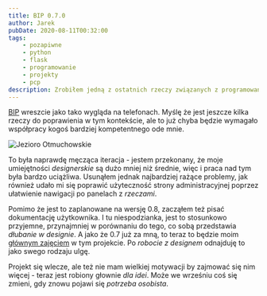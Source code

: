 ```yaml
---
title: BIP 0.7.0
author: Jarek
pubDate: 2020-08-11T00:32:00
tags:
    - pozapiwne
    - python
    - flask
    - programowanie
    - projekty
    - pcp
description: Zrobiłem jedną z ostatnich rzeczy związanych z programowaniem w moim projekcie BIP, teraz już zostały same nieprzyjemności do obskoczenia. A może nie takie znowu nieprzyjemności?
---
```


[BIP](https://pypi.org/project/biuletyn-bip/) wreszcie jako tako wygląda na telefonach. Myślę że jest jeszcze kilka rzeczy do poprawienia w tym kontekście, ale to już chyba będzie wymagało współpracy kogoś bardziej kompetentnego ode mnie.

![Jezioro Otmuchowskie](https://i.imgur.com/RiKjtNXh.jpg)

To była naprawdę męcząca iteracja - jestem przekonany, że moje umiejętności _designerskie_ są dużo mniej niż średnie, więc i praca nad tym była bardzo uciążliwa. Usunąłem jednak najbardziej rażące problemy, jak również udało mi się poprawić użyteczność strony administracyjnej poprzez ułatwienie nawigacji po panelach z _rzeczami_.

Pomimo że jest to zaplanowane na wersję 0.8, zacząłem też pisać dokumentację użytkownika. I tu niespodzianka, jest to stosunkowo przyjemne, przynajmniej w porównaniu do tego, co sobą przedstawia _dłubanie w designie_. A jako że 0.7 już za mną, to teraz to będzie moim [głównym zajęciem](https://bip.readthedocs.io/pl/latest/roadmap.html) w tym projekcie. Po _robocie z designem_ odnajduję to jako swego rodzaju ulgę.

Projekt się wlecze, ale też nie mam wielkiej motywacji by zajmować się nim więcej - teraz jest robiony głownie _dla idei_. Może we wrześniu coś się zmieni, gdy znowu pojawi się _potrzeba osobista_.
